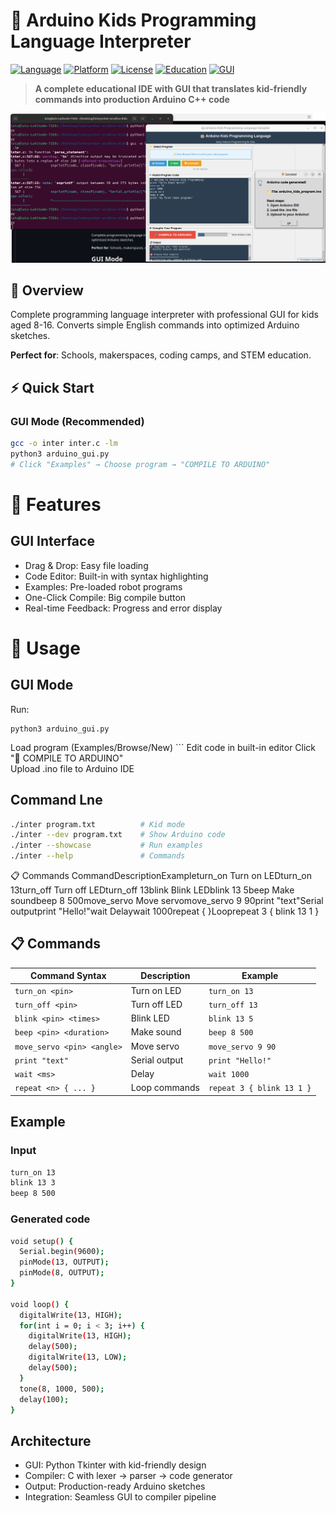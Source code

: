 # 🤖 Arduino Kids Programming Language Interpreter

[![Language](https://img.shields.io/badge/Language-C-blue.svg)](https://en.wikipedia.org/wiki/C_(programming_language))
[![Platform](https://img.shields.io/badge/Platform-Arduino-green.svg)](https://www.arduino.cc/)
[![License](https://img.shields.io/badge/License-MIT-yellow.svg)](LICENSE)
[![Education](https://img.shields.io/badge/Purpose-STEM_Education-purple.svg)](README.md)
[![GUI](https://img.shields.io/badge/GUI-Python_Tkinter-orange.svg)](arduino_gui.py)

> **A complete educational IDE with GUI that translates kid-friendly commands into production Arduino C++ code**

![Arduino Kids Programming GUI](screenshot.png)

## 🌟 Overview

Complete programming language interpreter with professional GUI for kids aged 8-16. Converts simple English commands into optimized Arduino sketches.

**Perfect for**: Schools, makerspaces, coding camps, and STEM education.

## ⚡ Quick Start

### GUI Mode (Recommended)
```bash
gcc -o inter inter.c -lm
python3 arduino_gui.py
# Click "Examples" → Choose program → "COMPILE TO ARDUINO"
```

# 🚀 Features
## GUI Interface

- Drag & Drop: Easy file loading
- Code Editor: Built-in with syntax highlighting
- Examples: Pre-loaded robot programs
- One-Click Compile: Big compile button
- Real-time Feedback: Progress and error display

# 📖 Usage
## GUI Mode

Run:
```
python3 arduino_gui.py 
```
Load program (Examples/Browse/New) ```
Edit code in built-in editor
Click "🚀 COMPILE TO ARDUINO"  
Upload .ino file to Arduino IDE
## Command Lne 
```bash
./inter program.txt          # Kid mode
./inter --dev program.txt    # Show Arduino code
./inter --showcase           # Run examples
./inter --help               # Commands
```
📋 Commands
CommandDescriptionExampleturn_on <pin>Turn on LEDturn_on 13turn_off <pin>Turn off LEDturn_off 13blink <pin> <times>Blink LEDblink 13 5beep <pin> <duration>Make soundbeep 8 500move_servo <pin> <angle>Move servomove_servo 9 90print "text"Serial outputprint "Hello!"wait <ms>Delaywait 1000repeat <n> { }Looprepeat 3 { blink 13 1 }

## 📋 Commands

| Command Syntax               | Description       | Example                |
|-----------------------------|-------------------|------------------------|
| `turn_on <pin>`             | Turn on LED       | `turn_on 13`          |
| `turn_off <pin>`            | Turn off LED      | `turn_off 13`         |
| `blink <pin> <times>`       | Blink LED         | `blink 13 5`          |
| `beep <pin> <duration>`     | Make sound        | `beep 8 500`          |
| `move_servo <pin> <angle>`  | Move servo        | `move_servo 9 90`     |
| `print "text"`              | Serial output     | `print "Hello!"`      |
| `wait <ms>`                 | Delay             | `wait 1000`           |
| `repeat <n> { ... }`        | Loop commands     | `repeat 3 { blink 13 1 }` |

## Example 
### Input

```bash
turn_on 13
blink 13 3
beep 8 500
```

### Generated code

```bash
void setup() {
  Serial.begin(9600);
  pinMode(13, OUTPUT);
  pinMode(8, OUTPUT);
}

void loop() {
  digitalWrite(13, HIGH);
  for(int i = 0; i < 3; i++) {
    digitalWrite(13, HIGH);
    delay(500);
    digitalWrite(13, LOW);
    delay(500);
  }
  tone(8, 1000, 500);
  delay(100);
}
```
## Architecture 
- GUI: Python Tkinter with kid-friendly design
- Compiler: C with lexer → parser → code generator
- Output: Production-ready Arduino sketches
- Integration: Seamless GUI to compiler pipeline
